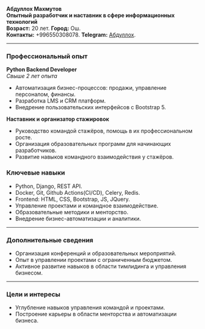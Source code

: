 
**Абдуллох Махмутов**  
**Опытный разработчик и наставник в сфере информационных технологий**  
**Возраст:** 20 лет.
**Город:** Ош.  
**Контакты:** +996550308078.
**Telegram:** <a href='t.me/AbdullohMahmutov' targer='blank'>Абдуллох</a>.

---

### **Профессиональный опыт**  

**Python Backend Developer**  
*Свыше 2 лет опыта*  
- Автоматизация бизнес-процессов: продажи, управление персоналом, финансы.
- Разработка LMS и CRM платформ.
- Внедрение пользовательских интерфейсов с Bootstrap 5.  

**Наставник и организатор стажировок**  
- Руководство командой стажёров, помощь в их профессиональном росте.  
- Организация образовательных программ для начинающих разработчиков.  
- Развитие навыков командного взаимодействия у стажёров.  

### **Ключевые навыки**  
- Python, Django, REST API.
- Docker, Git, Github Actions(CI/CD), Celery, Redis.
- Frontend: HTML, CSS, Bootstrap, JS, JQuery.  
- Управление проектами и командное взаимодействие.  
- Образовательные методики и менторство.  
- Внедрение бизнес-автоматизации и аналитики.  

---

### **Дополнительные сведения**  
- Организация конференций и образовательных мероприятий.  
- Опыт в управлении проектами с ограниченным бюджетом.  
- Активное развитие навыков в области тимлидинга и управления бизнесом.  

---

### **Цели и интересы**  
- Углубление навыков управления командой и проектами.   
- Построение карьеры в области менторства и автоматизации бизнеса.  

